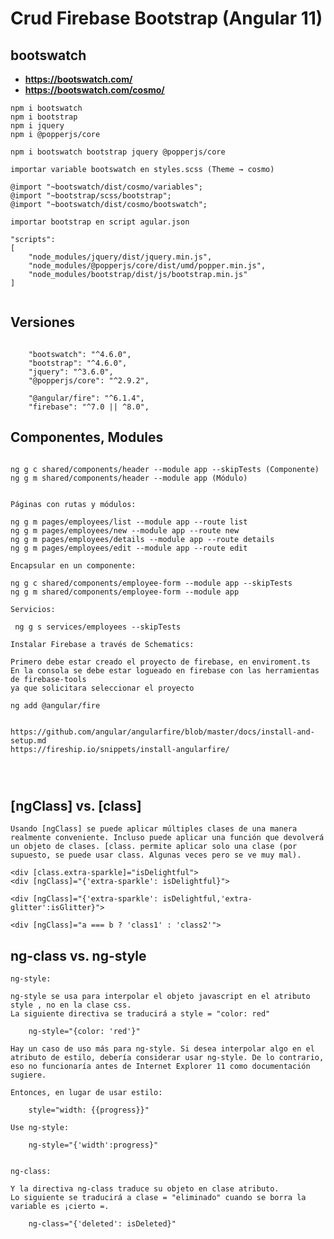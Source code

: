 # Crud Firebase Bootstrap (Angular 11)

## bootswatch

* **https://bootswatch.com/**
* **https://bootswatch.com/cosmo/**

```
npm i bootswatch
npm i bootstrap
npm i jquery
npm i @popperjs/core

npm i bootswatch bootstrap jquery @popperjs/core

importar variable bootswatch en styles.scss (Theme → cosmo)

@import "~bootswatch/dist/cosmo/variables";
@import "~bootstrap/scss/bootstrap";
@import "~bootswatch/dist/cosmo/bootswatch";

importar bootstrap en script agular.json

"scripts": 
[
    "node_modules/jquery/dist/jquery.min.js",
    "node_modules/@popperjs/core/dist/umd/popper.min.js",
    "node_modules/bootstrap/dist/js/bootstrap.min.js"
]


```

## Versiones

```

    "bootswatch": "^4.6.0",
    "bootstrap": "^4.6.0",
    "jquery": "^3.6.0",
    "@popperjs/core": "^2.9.2",

    "@angular/fire": "^6.1.4",
    "firebase": "^7.0 || ^8.0",

```
## Componentes, Modules

```

ng g c shared/components/header --module app --skipTests (Componente)
ng g m shared/components/header --module app (Módulo)


Páginas con rutas y módulos:

ng g m pages/employees/list --module app --route list
ng g m pages/employees/new --module app --route new
ng g m pages/employees/details --module app --route details
ng g m pages/employees/edit --module app --route edit

Encapsular en un componente:

ng g c shared/components/employee-form --module app --skipTests
ng g m shared/components/employee-form --module app

Servicios:

 ng g s services/employees --skipTests

Instalar Firebase a través de Schematics:

Primero debe estar creado el proyecto de firebase, en enviroment.ts
En la consola se debe estar logueado en firebase con las herramientas de firebase-tools
ya que solicitara seleccionar el proyecto

ng add @angular/fire


https://github.com/angular/angularfire/blob/master/docs/install-and-setup.md
https://fireship.io/snippets/install-angularfire/




```

## [ngClass] vs. [class]

```
Usando [ngClass] se puede aplicar múltiples clases de una manera realmente conveniente. Incluso puede aplicar una función que devolverá un objeto de clases. [class. permite aplicar solo una clase (por supuesto, se puede usar class. Algunas veces pero se ve muy mal).

<div [class.extra-sparkle]="isDelightful">
<div [ngClass]="{'extra-sparkle': isDelightful}">

<div [ngClass]="{'extra-sparkle': isDelightful,'extra-glitter':isGlitter}">

<div [ngClass]="a === b ? 'class1' : 'class2'">

```

## ng-class vs. ng-style

```
ng-style:

ng-style se usa para interpolar el objeto javascript en el atributo style , no en la clase css.
La siguiente directiva se traducirá a style = "color: red"

    ng-style="{color: 'red'}"

Hay un caso de uso más para ng-style. Si desea interpolar algo en el atributo de estilo, debería considerar usar ng-style. De lo contrario, eso no funcionaría antes de Internet Explorer 11 como documentación sugiere.

Entonces, en lugar de usar estilo:

    style="width: {{progress}}"

Use ng-style:

    ng-style="{'width':progress}"


ng-class:

Y la directiva ng-class traduce su objeto en clase atributo.
Lo siguiente se traducirá a clase = "eliminado" cuando se borra la variable es ¡cierto =.

    ng-class="{'deleted': isDeleted}"


```

## 

```


```

## 

```


```

## 

```


```

## 

```


```

## 

```


```

## 

```


```

## 

```


```

## 

```


```

## 

```


```

## 

```


```

## 

```


```

## 

```


```

## 

```


```

## 

```


```

## 

```


```

## 

```


```

## 

```


```

## 

```


```

## 

```


```

## 

```


```

## 

```


```

## 

```


```

## 

```


```

## 

```


```

## 

```


```

## 

```


```

## 

```


```

## 

```


```

## 

```


```

## 

```


```

## 

```


```

## 

```


```

## 

```


```

## 

```


```

## 

```


```

## 

```


```

## 

```


```

## 

```


```

## 

```


```

## 

```


```

## 

```


```

## 

```


```

## 

```


```

## 

```


```

## 

```


```

## 

```


```

## 

```


```

## 

```


```

## 

```


```

## 

```


```

## 

```


```

## 

```


```

## 

```


```

## 

```


```


